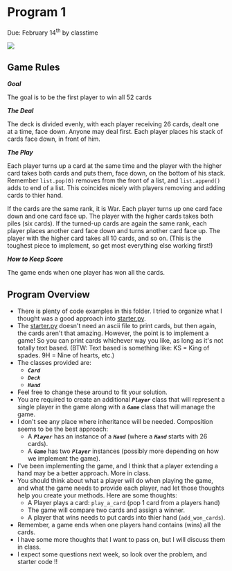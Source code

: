 Program 1
=========
Due: February 14<sup>th</sup> by classtime

![](https://d3vv6lp55qjaqc.cloudfront.net/items/1c0c2u113x262e2k2R0C/war.png?X-CloudApp-Visitor-Id=1094421)

## Game Rules

***Goal***

The goal is to be the first player to win all 52 cards

***The Deal***

The deck is divided evenly, with each player receiving 26 cards, dealt one at a time, face down. Anyone may deal first. Each player places his stack of cards face down, in front of him.

***The Play***

Each player turns up a card at the same time and the player with the higher card takes both cards and puts them, face down, on the bottom of his stack. Remember `list.pop(0)` removes from the front of a list, and `list.append()` adds to end of a list. This coincides nicely with players removing and adding cards to thier hand.

If the cards are the same rank, it is War. Each player turns up one card face down and one card face up. The player with the higher cards takes both piles (six cards). If the turned-up cards are again the same rank, each player places another card face down and turns another card face up. The player with the higher card takes all 10 cards, and so on. (This is the toughest piece to implement, so get most everything else working first!)

***How to Keep Score***

The game ends when one player has won all the cards.

## Program Overview

- There is plenty of code examples in this folder. I tried to organize what I thought was a good approach into [starter.py](./starter.py).
- The [starter.py](./starter.py) doesn't need an ascii file to print cards, but then again, the cards aren't that amazing. However, the point is to implement a game! So you can print cards whichever way you like, as long as it's not totally text based. (BTW: Text based is something like: KS = King of spades. 9H = Nine of hearts, etc.)
- The classes provided are:
    - ***`Card`***
    - ***`Deck`***
    - ***`Hand`***
- Feel free to change these around to fit your solution. 
- You are required to create an additional ***`Player`*** class that will represent a single player in the game along with a ***`Game`*** class that will manage the game. 
- I don't see any place where inheritance will be needed. Composition seems to be the best approach:
    - A ***`Player`*** has an instance of a ***`Hand`*** (where a ***`Hand`*** starts with 26 cards).
    - A ***`Game`*** has two ***`Player`*** instances (possibly more depending on how we implement the game).
- I've been implementing the game, and I think that a player extending a hand may be a better approach. More in class.
- You should think about what a player will do when playing the game, and what the game needs to provide each player, nad let those thoughts help you create your methods. Here are some thoughts:
    - A Player plays a card: `play_a_card` (pop 1 card from a players hand)
    - The game will compare two cards and assign a winner.
    - A player that wins needs to put cards into thier hand (`add_won_cards`). 
- Remember, a game ends when one players hand contains (wins) all the cards.
- I have some more thoughts that I want to pass on, but I will discuss them in class. 
- I expect some questions next week, so look over the problem, and starter code !!
